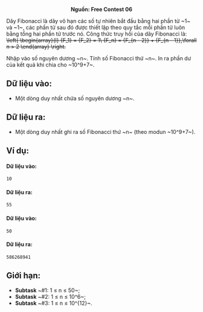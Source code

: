 **<center>Nguồn:  Free Contest 06</center>**

Dãy Fibonacci là dãy vô hạn các số tự nhiên bắt đầu bằng hai phần tử ~1~ và ~1~, các phần tử sau đó được thiết lập theo quy tắc mỗi phần tử luôn
bằng tổng hai phần tử trước nó. Công thức truy hồi của dãy Fibonacci là:
~~\left\{ \begin{array}{l}
{F_1} = {F_2} = 1\\
{F_n} = {F_{n - 2}} + {F_{n - 1}},\forall n > 2
\end{array} \right.~~

Nhập vào số nguyên dương ~n~. Tính số Fibonacci thứ ~n~. In ra phần dư của kết quả khi chia cho ~10^9+7~.

## Dữ liệu vào:
- Một dòng duy nhất chứa số nguyên dương ~n~.

## Dữ liệu ra:
- Một dòng duy nhất ghi ra số Fibonacci thứ ~n~ (theo modun ~10^9+7~).

## Ví dụ:
#### Dữ liệu vào:
```
10
```

#### Dữ liệu ra:
```
55
```

#### Dữ liệu vào:
```
50
```

#### Dữ liệu ra:
```
586268941
```

## Giới hạn:
- **Subtask** ~\#1: 1 ≤ n ≤ 50~;
- **Subtask** ~\#2: 1 ≤ n ≤ 10^6~;
- **Subtask** ~\#3: 1 ≤ n ≤ 10^{12}~.